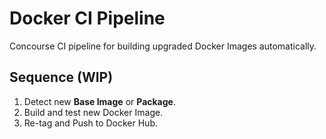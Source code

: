 # Docker CI Pipeline
Concourse CI pipeline for building upgraded Docker Images automatically.

## Sequence (WIP)
1. Detect new **Base Image** or **Package**.
2. Build and test new Docker Image.
3. Re-tag and Push to Docker Hub.
